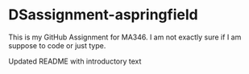 # DSassignment-aspringfield

This is my GitHub Assignment for MA346. 
I am not exactly sure if I am suppose to code or just type. 








Updated README with introductory text
